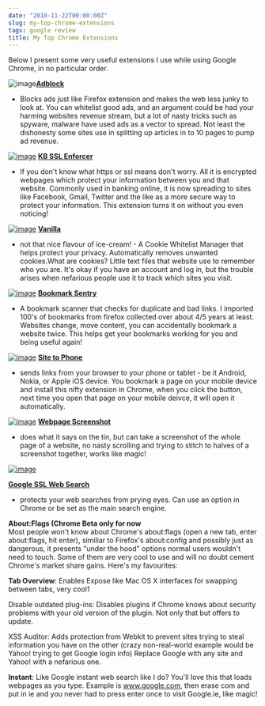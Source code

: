 ```yaml
---
date: "2010-11-22T00:00:00Z"
slug: my-top-chrome-extensions
tags: google review
title: My Top Chrome Extensions
---
```


Below I present some very useful extensions I use while using Google Chrome, 
in no particular order.  
  
  
![image](http://4.bp.blogspot.com/_Wq0iRacWX8o/TOpquOK6RLI/AAAAAAAAAlE/oGVd0x63zCc/s200/20001.png)**[Adblock](https://chrome.google.com/extensions/detail/gighmmpiobklfepjocnamgkkbiglidom)**
- Blocks ads just like Firefox extension and makes the web less junky to
look at. You can whitelist good ads, and an argument could be had your
harming websites revenue stream, but a lot of nasty tricks such as
spyware, malware have used ads as a vector to spread. Not least the
dishonesty some sites use in splitting up articles in to 10 pages to
pump ad revenue.  
  
  
  
  
  
  
[![image](http://1.bp.blogspot.com/_Wq0iRacWX8o/TOpsbEDdBMI/AAAAAAAAAlI/4yyhlRHjWN0/s200/1001.png)](http://1.bp.blogspot.com/_Wq0iRacWX8o/TOpsbEDdBMI/AAAAAAAAAlI/4yyhlRHjWN0/s1600/1001.png)
**[KB SSL
Enforcer](https://chrome.google.com/extensions/detail/flcpelgcagfhfoegekianiofphddckof)**
- If you don't know what https or ssl means don't worry. All it is
encrypted webpages which protect your information between you and that
website. Commonly used in banking online, it is now spreading to sites
like Facebook, Gmail, Twitter and the like as a more secure way to
protect your information. This extension turns it on without you even
noticing!  
  
  
  
  
[![image](http://4.bp.blogspot.com/_Wq0iRacWX8o/TOptLMtECVI/AAAAAAAAAlM/lKZxQOuCSic/s200/37001.png)](http://4.bp.blogspot.com/_Wq0iRacWX8o/TOptLMtECVI/AAAAAAAAAlM/lKZxQOuCSic/s1600/37001.png)
**[Vanilla](https://chrome.google.com/extensions/detail/gieohaicffldbmiilohhggbidhephnjj)**
- not that nice flavour of ice-cream! - A Cookie Whitelist Manager that
helps protect your privacy. Automatically removes unwanted cookies.What
are cookies? Little text files that website use to remember who you are.
It's okay if you have an account and log in, but the trouble arises when
nefarious people use it to track which sites you visit.  
  
  
  
[![image](http://4.bp.blogspot.com/_Wq0iRacWX8o/TOpt6YGE4NI/AAAAAAAAAlQ/aaP-cKSfGlg/s200/7001.png)](http://4.bp.blogspot.com/_Wq0iRacWX8o/TOpt6YGE4NI/AAAAAAAAAlQ/aaP-cKSfGlg/s1600/7001.png)
[**Bookmark
Sentry**](https://chrome.google.com/extensions/detail/bdglbbcbmgnimogcmcdenggkpdmihlga)
- A bookmark scanner that checks for duplicate and bad links. I imported
100's of bookmarks from firefox collected over about 4/5 years at least.
Websites change, move content, you can accidentally bookmark a website
twice. This helps get your bookmarks working for you and being useful
again!  
  
  
  
  
[![image](http://4.bp.blogspot.com/_Wq0iRacWX8o/TOpuju8uxmI/AAAAAAAAAlU/ixHy8DVu-Uo/s200/32001.png)](http://4.bp.blogspot.com/_Wq0iRacWX8o/TOpuju8uxmI/AAAAAAAAAlU/ixHy8DVu-Uo/s1600/32001.png)
**[Site to
Phone](https://chrome.google.com/extensions/detail/bmdgmondalbgpbiceiahbfpjddegdoci)**
- sends links from your browser to your phone or tablet - be it Android,
Nokia, or Apple iOS device. You bookmark a page on your mobile device
and install this nifty extension in Chrome, when you click the button,
next time you open that page on your mobile deivce, it will open it
automatically.  
  
  
[![image](http://2.bp.blogspot.com/_Wq0iRacWX8o/TOpvcfcZ-TI/AAAAAAAAAlY/PkpwmomhhAU/s200/18001.png)](http://2.bp.blogspot.com/_Wq0iRacWX8o/TOpvcfcZ-TI/AAAAAAAAAlY/PkpwmomhhAU/s1600/18001.png)
**[Webpage
Screenshot](https://chrome.google.com/extensions/detail/ckibcdccnfeookdmbahgiakhnjcddpki)**
- does what it says on the tin, but can take a screenshot of the whole
page of a website, no nasty scrolling and trying to stitch to halves of
a screenshot together, works like magic!  
  
  
  
  
  
  
  
[![image](http://2.bp.blogspot.com/_Wq0iRacWX8o/TOpwAgriu4I/AAAAAAAAAlc/HLDYUnoD-gs/s200/1.png)](http://2.bp.blogspot.com/_Wq0iRacWX8o/TOpwAgriu4I/AAAAAAAAAlc/HLDYUnoD-gs/s1600/1.png)  
  
**[Google SSL Web
Search](https://chrome.google.com/extensions/detail/lcncmkcnkcdbbanbjakcencbaoegdjlp)**
- protects your web searches from prying eyes. Can use an option in
Chrome or be set as the main search engine.  
  
  
  
  
  
**About:Flags (Chrome Beta only for now**  
Most people won't know about Chrome's about:flags (open a new tab, enter
about:flags, hit enter), similiar to Firefox's about:config and possibly
just as dangerous, it presents "under the hood" options normal users
wouldn't need to touch. Some of them are very cool to use and will no
doubt cement Chrome's market share gains. Here's my favourites:  
  
**Tab Overview**: Enables Expose like Mac OS X interfaces for swapping
between tabs, very cool1  
  
Disable outdated plug-ins: Disables plugins if Chrome knows about
security problems with your old version of the plugin. Not only that but
offers to update.  
  
  
XSS Auditor: Adds protection from Webkit to prevent sites trying to
steal information you have on the other (crazy non-real-world example
would be Yahoo! trying to get Google login info) Replace Google with any
site and Yahoo! with a nefarious one.  
  
  
**Instant**: Like Google instant web search like I do? You'll love this
that loads webpages as you type. Example is www.google.com, then erase
com and put in ie and you never had to press enter once to visit
Google.ie, like magic!
